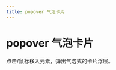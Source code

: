 ```yaml
---
title: popover 气泡卡片
---
```


# popover 气泡卡片
点击/鼠标移入元素，弹出气泡式的卡片浮层。
<ClientOnly>
    <popover-demos></popover-demos>
</ClientOnly>